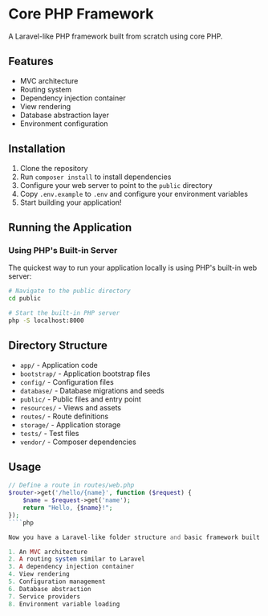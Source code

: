 # Core PHP Framework

A Laravel-like PHP framework built from scratch using core PHP.

## Features

- MVC architecture
- Routing system
- Dependency injection container
- View rendering
- Database abstraction layer
- Environment configuration

## Installation

1. Clone the repository
2. Run `composer install` to install dependencies
3. Configure your web server to point to the `public` directory
4. Copy `.env.example` to `.env` and configure your environment variables
5. Start building your application!

## Running the Application

### Using PHP's Built-in Server

The quickest way to run your application locally is using PHP's built-in web server:

```bash
# Navigate to the public directory
cd public

# Start the built-in PHP server
php -S localhost:8000
```
## Directory Structure

- `app/` - Application code
- `bootstrap/` - Application bootstrap files
- `config/` - Configuration files
- `database/` - Database migrations and seeds
- `public/` - Public files and entry point
- `resources/` - Views and assets
- `routes/` - Route definitions
- `storage/` - Application storage
- `tests/` - Test files
- `vendor/` - Composer dependencies

## Usage

```php
// Define a route in routes/web.php
$router->get('/hello/{name}', function ($request) {
    $name = $request->get('name');
    return "Hello, {$name}!";
});
````php

Now you have a Laravel-like folder structure and basic framework built with core PHP. This implementation includes:

1. An MVC architecture
2. A routing system similar to Laravel
3. A dependency injection container
4. View rendering
5. Configuration management
6. Database abstraction
7. Service providers
8. Environment variable loading



